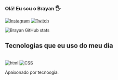 
### Olá! Eu sou o Brayan 🖐️

[![Instagram](https://img.shields.io/badge/Instagram-E4405F?style=for-the-badge&logo=instagram&logoColor=white)](https://www.instagram.com/brayan_xis)
[![Twitch](https://img.shields.io/badge/Twitch-9146FF?style=for-the-badge&logo=twitch&logoColor=white)](https://www.twitch.tv/ws_brzinn)

![Brayan GitHub stats](https://github-readme-stats.vercel.app/api?username=Brayan01337&show_icons=true&theme=radical)



## Tecnologias que eu uso do meu dia

<dvi stye="display: inline_block"><br/>
<img align="center" alt="html" src="https://img.shields.io/badge/HTML-239120?style=for-the-badge&logo=html5&logoColor=white" />
<img align="center" alt="CSS" src="https://img.shields.io/badge/CSS-239120?&style=for-the-badge&logo=css3&logoColor=white" />
</dvi> <br/>

Apaixonado por tecnoogia.
